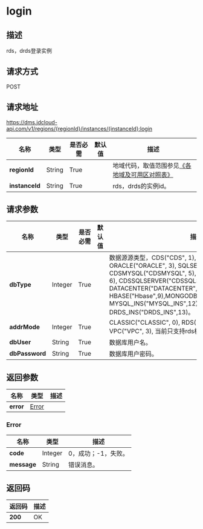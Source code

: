 # login


## 描述
rds，drds登录实例

## 请求方式
POST

## 请求地址
https://dms.jdcloud-api.com/v1/regions/{regionId}/instances/{instanceId}:login

|名称|类型|是否必需|默认值|描述|
|---|---|---|---|---|
|**regionId**|String|True| |地域代码，取值范围参见[《各地域及可用区对照表》](../Enum-Definitions/Regions-AZ.md)|
|**instanceId**|String|True| |rds，drds的实例id。|

## 请求参数
|名称|类型|是否必需|默认值|描述|
|---|---|---|---|---|
|**dbType**|Integer|True| |数据源源类型，CDS("CDS", 1), MYSQL("MYSQL", 2), ORACLE("ORACLE", 3), SQLSERVER("SQLSERVER", 4), CDSMYSQL("CDSMYSQL", 5), CDSORACLE("CDSORACLE", 6), CDSSQLSERVER("CDSSQLSERVER", 7), DATACENTER("DATACENTER", 8), HBASE("Hbase",9),MONGODB("MongoDb",10),ES("ES",11), MYSQL_INS("MYSQL_INS",12), DRDS_INS("DRDS_INS",13)。|
|**addrMode**|Integer|True| |CLASSIC("CLASSIC", 0), RDS("RDS", 1), ECS("ECS", 2), VPC("VPC", 3), 当前只支持rds模式。|
|**dbUser**|String|True| |数据库用户名。|
|**dbPassword**|String|True| |数据库用户密码。|


## 返回参数
|名称|类型|描述|
|---|---|---|
|**error**|[Error](#error)| |

### <div id="error">Error</div>
|名称|类型|描述|
|---|---|---|
|**code**|Integer|0，成功；-1，失败。|
|**message**|String|错误消息。|

## 返回码
|返回码|描述|
|---|---|
|**200**|OK|
